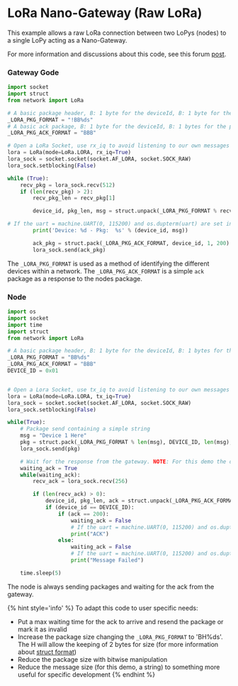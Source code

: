 # LoRa Nano-Gateway (Raw LoRa)
This example allows a raw LoRa connection between two LoPys (nodes) to a single LoPy acting as a Nano-Gateway.

For more information and discussions about this code, see this forum [post](https://forum.pycom.io/topic/236/lopy-nano-gateway).

### Gateway Gode

```python
import socket
import struct
from network import LoRa

# A basic package header, B: 1 byte for the deviceId, B: 1 byte for the pkg size, %ds: Formated string for string
_LORA_PKG_FORMAT = "!BB%ds"
# A basic ack package, B: 1 byte for the deviceId, B: 1 bytes for the pkg size, B: 1 byte for the Ok (200) or error messages
_LORA_PKG_ACK_FORMAT = "BBB"

# Open a LoRa Socket, use rx_iq to avoid listening to our own messages
lora = LoRa(mode=LoRa.LORA, rx_iq=True)
lora_sock = socket.socket(socket.AF_LORA, socket.SOCK_RAW)
lora_sock.setblocking(False)

while (True):
    recv_pkg = lora_sock.recv(512)
    if (len(recv_pkg) > 2):
        recv_pkg_len = recv_pkg[1]

        device_id, pkg_len, msg = struct.unpack(_LORA_PKG_FORMAT % recv_pkg_len, recv_pkg)

# If the uart = machine.UART(0, 115200) and os.dupterm(uart) are set in the boot.py this print should appear in the serial port
        print('Device: %d - Pkg:  %s' % (device_id, msg))

        ack_pkg = struct.pack(_LORA_PKG_ACK_FORMAT, device_id, 1, 200)
        lora_sock.send(ack_pkg)
```

The ``_LORA_PKG_FORMAT`` is used as a method of identifying the different devices within a network. The ``_LORA_PKG_ACK_FORMAT`` is a simple ``ack`` package as a response to the nodes package.

### Node

```python
import os
import socket
import time
import struct
from network import LoRa

# A basic package header, B: 1 byte for the deviceId, B: 1 bytes for the pkg size
_LORA_PKG_FORMAT = "BB%ds"
_LORA_PKG_ACK_FORMAT = "BBB"
DEVICE_ID = 0x01


# Open a Lora Socket, use tx_iq to avoid listening to our own messages
lora = LoRa(mode=LoRa.LORA, tx_iq=True)
lora_sock = socket.socket(socket.AF_LORA, socket.SOCK_RAW)
lora_sock.setblocking(False)

while(True):
    # Package send containing a simple string
    msg = "Device 1 Here"
    pkg = struct.pack(_LORA_PKG_FORMAT % len(msg), DEVICE_ID, len(msg), msg)
    lora_sock.send(pkg)

    # Wait for the response from the gateway. NOTE: For this demo the device does an infinite loop for while waiting the response. Introduce a max_time_waiting for you application
    waiting_ack = True
    while(waiting_ack):
        recv_ack = lora_sock.recv(256)

        if (len(recv_ack) > 0):
            device_id, pkg_len, ack = struct.unpack(_LORA_PKG_ACK_FORMAT, recv_ack)
            if (device_id == DEVICE_ID):
                if (ack == 200):
                    waiting_ack = False
                    # If the uart = machine.UART(0, 115200) and os.dupterm(uart) are set in the boot.py this print should appear in the serial port
                    print("ACK")
                else:
                    waiting_ack = False
                    # If the uart = machine.UART(0, 115200) and os.dupterm(uart) are set in the boot.py this print should appear in the serial port
                    print("Message Failed")

    time.sleep(5)
```

The node is always sending packages and waiting for the ack from the gateway.

{% hint style='info' %}
To adapt this code to user specific needs:

- Put a max waiting time for the ack to arrive and resend the package or mark it as invalid
- Increase the package size changing the ``_LORA_PKG_FORMAT`` to 'BH%ds'. The H will allow the keeping of 2 bytes for size (for more information about [struct format](https://docs.python.org/2/library/struct.html#format-characters))
- Reduce the package size with bitwise manipulation
- Reduce the message size (for this demo, a string) to something more useful for specific development
{% endhint %}
